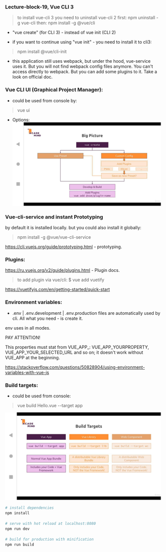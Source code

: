 ### Lecture-block-19, Vue CLI 3

> to install vue-cli 3 you need to uninstall vue-cli 2 first: npm uninstall -g vue-cli
> then: npm install -g @vue/cli

* "vue create" (for CLI 3) - instead of vue init (CLI 2)

* if you want to continue using "vue init" - you need to install it to cli3:
> npm install @vue/cli-init

* this application still uses webpack, but under the hood, vue-service uses it. But you will not find webpack config files
 anymore. You can't access directly to webpack. But you can add some plugins to it. Take a look on official doc.

### Vue CLI UI (Graphical Project Manager):

* could be used from console by:
> vue ui

* Options:
![CLI-3](../../images-from-course/386-CLI3-options.jpg)
 
 ### Vue-cli-service and instant Prototyping
 by default it is installed locally. but you could also install it globally:
 > npm install -g @vue/vue-cli-service

https://cli.vuejs.org/guide/prototyping.html - prototyping.
 
 
### Plugins:
https://ru.vuejs.org/v2/guide/plugins.html - Plugin docs.
 
>to add plugin via vue/cli:
>$ vue add vuetify

https://vuetifyjs.com/en/getting-started/quick-start

### Environment variables:

* .env | .env.development | .env.production files are automatically used by cli. 
All what you need - is create it.

env uses in all modes.

PAY ATTENTION!

This properties must stat from VUE_APP_:
VUE_APP_YOURPROPERTY, VUE_APP_YOUR_SELECTED_URL and so on;
it doesn't work without VUE_APP at the beginning.

https://stackoverflow.com/questions/50828904/using-environment-variables-with-vue-js


### Build targets:

* could be used from console: 
>vue build Hello.vue --target app

![CLI-3-Build-targets](../../images-from-course/build-targets.jpg)

``` bash
# install dependencies
npm install

# serve with hot reload at localhost:8080
npm run dev

# build for production with minification
npm run build
```

